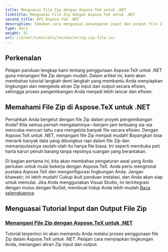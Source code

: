 ```yaml
---
title: Menguasai File Zip dengan Aspose.TeX untuk .NET
linktitle: Menguasai File Zip dengan Aspose.TeX untuk .NET
second_title: API Aspose.TeX .NET
description: Temukan cara menguasai penanganan input dan output file Zip dengan Aspose.TeX untuk .NET. Ikuti tutorial langkah demi langkah untuk menyederhanakan alur kerja Anda secara efisien.
type: docs
weight: 32
url: /id/net/tutorials/tex/mastering-zip-file-io/
---
```

## Perkenalan

Pelajari panduan lengkap kami tentang penggunaan Aspose.TeX untuk .NET guna menangani file Zip dengan mudah. Dalam artikel ini, kami akan membahas tutorial langkah demi langkah yang membantu Anda menyiapkan lingkungan dan mengelola aliran Zip input dan output secara efisien, sehingga proses pengembangan Anda menjadi lebih lancar dan efisien.

## Memahami File Zip di Aspose.TeX untuk .NET

Pernahkah Anda bergelut dengan file Zip dalam proyek pengembangan Anda? Kita semua pernah mengalaminya—berjam-jam terbuang sia-sia mencoba mencari tahu cara mengelola banyak file secara efisien. Dengan Aspose.TeX untuk .NET, menangani file Zip menjadi mudah! Bayangkan bisa menarik banyak data yang dibungkus rapi dalam file Zip dan memanipulasinya seolah-olah itu hanya file biasa. Ini seperti membuka peti harta karun penuh barang tanpa repotnya ruangan yang berantakan.

 Di bagian pertama ini, kita akan membahas pengaturan awal yang Anda perlukan untuk mulai bekerja dengan Aspose.TeX. Anda perlu menginstal pustaka Aspose.TeX dan mengonfigurasi lingkungan Anda. Jangan khawatir; ini lebih mudah! Cukup ikuti panduan instalasi, dan Anda akan siap untuk memulai. Jika Anda menggunakan Visual Studio, ini terintegrasi dengan mulus dengan NuGet, membuat hidup Anda lebih mudah.[Baca selengkapnya](./handle-zip-files/).

## Menguasai Tutorial Input dan Output File Zip
### [Menangani File Zip dengan Aspose.TeX untuk .NET](./handle-zip-files/)
Tutorial terperinci ini akan memandu Anda melalui proses penggunaan file Zip dalam Aspose.TeX untuk .NET. Pelajari cara menyiapkan lingkungan Anda, menangani aliran Zip input dan output.